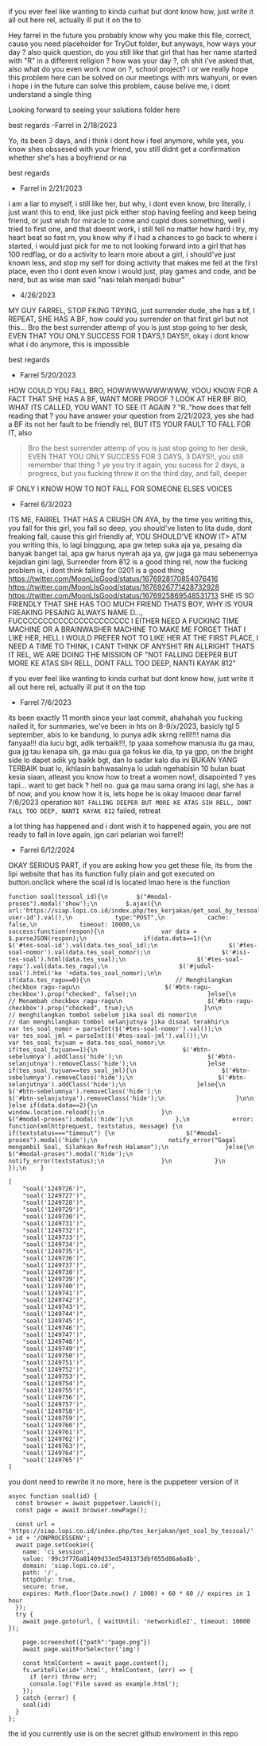 
if you ever feel like wanting to kinda curhat but dont know how, just write it all out here rel, actually ill put it on the to

Hey farrel in the future you probably know why you make this file, correct, cause you need placeholder for TryOut folder, but anyways, how ways your day ?
also quick question, do you still like that girl that has her name started with "R" in a different religion ?
how was your day ?, oh shit i've asked that, also what do you even work now on ?, school project?
i or we really hope this problem here can be solved on our meetings with mrs wahyuni, or even i hope i in the future can solve this problem, cause belive me, i dont understand a single thing

Looking forward to seeing your solutions folder here

best regards
-Farrel in 2/18/2023

Yo, its been 3 days, and i think i dont how i feel anymore, while yes, you know shes obssesed with your friend, you still didnt get a confirmation whether she's has a boyfriend or na

best regards
- Farrel in 2/21/2023

i am a liar to myself, i still like her, but why, i dont even know, bro literally, i just want this to end, like just pick either stop having feeling and keep being friend, or just wish for miracle to come and cupid does something, well i tried to first one, and that doesnt work, i still fell no matter how hard i try, my heart beat so fast rn, you know why
if i had a chances to go back to where i started, i would just pick for me to not looking forward into a girl that has 100 redflag, or do a activity to learn more about a girl, i should've just known less, and stop my self for doing activity that makes me fell at the first place, even tho i dont even know
i would just, play games and code, and be nerd, but as wise man said "nasi telah menjadi bubur"

- 4/26/2023

MY GUY FARREL, STOP FKING TRYING, just surrender dude, she has a bf, I REPEAT, SHE HAS A BF, how could you surrender on that first girl but not this...
Bro the best surrender attemp of you is just stop going to her desk, EVEN THAT YOU ONLY SUCCESS FOR 1 DAYS,1 DAYS!!,
okay i dont know what i do anymore, this is impossible

best regards 
- Farrel 5/20/2023

HOW COULD YOU FALL BRO, HOWWWWWWWWWW, YOOU KNOW FOR A FACT THAT SHE HAS A BF, WANT MORE PROOF ? LOOK AT HER BF BIO, WHAT ITS CALLED, YOU WANT TO SEE IT AGAIN ? "R.."how does that felt reading that ?
you have answer your question from 2/21/2023, yes she had a BF
its not her fault to be friendly rel, BUT ITS YOUR FAULT TO FALL FOR IT, also
> Bro the best surrender attemp of you is just stop going to her desk, EVEN THAT YOU ONLY SUCCESS FOR 3 DAYS, 3 DAYS!!,
you still remember that thing ? ye you try it again, you sucess for 2 days, a progress, but you fucking throw it on the third day, and fall, deeper

IF ONLY I KNOW HOW TO NOT FALL FOR SOMEONE ELSES VOICES
- Farrel 6/3/2023



ITS ME, FARREL THAT HAS A CRUSH ON AYA, by the time you writing this, you fall for this girl, you fall so deep, you should've listen to lita dude, dont freaking fall, cause this girl friendly af, YOU SHOULD'VE KNOW IT>
ATM you writing this, lo lagi binggung, apa gw tetep suka aja ya, pesaing dia banyak banget tai, apa gw harus nyerah aja ya, gw juga ga mau sebenernya kejadian gini lagi, 
Surrender from 812 is a good thing rel, now the fucking problem is, i dont think falling for 0201 is a good thing
https://twitter.com/MoonLIsGood/status/1676928170854076416
https://twitter.com/MoonLIsGood/status/1676926771428732928
https://twitter.com/MoonLIsGood/status/1676925869548531713
SHE IS SO FRIENDLY THAT SHE HAS TOO MUCH FRIEND THATS BOY, WHY IS YOUR FREAKING PESAING ALWAYS NAME D..., FUCCCCCCCCCCCCCCCCCCCCCC
I EITHER NEED A FUCKING TIME MACHINE OR A BRAINWASHER MACHINE TO MAKE ME FORGET THAT I LIKE HER, HELL I WOULD PREFER NOT TO LIKE HER AT THE FIRST PLACE, I NEED A TIME TO THINK, I CANT THINK OF ANYSHIT RN
ALLRIGHT THATS IT REL, WE ARE DOING THE MISSION OF "NOT FALLING DEEPER BUT MORE KE ATAS SIH RELL, DONT FALL TOO DEEP, NANTI KAYAK 812"


if you ever feel like wanting to kinda curhat but dont know how, just write it all out here rel, actually ill put it on the top
- Farrel 7/6/2023

its been exactly 11 month since your last commit, ahahahah you fucking nailed it, for summaries, we've been in hts on 8-9/x/2023, basicly tgl 5 september, abis lo ke bandung, lo punya adik skrng relll!!!! nama dia fanyaa!!! dia lucu bgt, adik terbaik!!!, tp yaaa somehow manusia itu ga mau, gua jg tau kenapa sih, ga mau gua ga fokus ke dia, tp ya gpp, on the bright side lo dapet adik yg baikk bgt, dan lo sadar kalo dia ini BUKAN YANG TERBAIK buat lo, ikhlasin bahwasalnya lo udah ngehabisin 10 bulan buat kesia siaan, atleast you know how to treat a women now!, disapointed ? yes tapi... want to get back ? hell no. gua ga mau sama orang ini lagi, she has a bf now, and you know how it is, lets hope he is okay lmaooo
dear farrel 7/6/2023
operation `NOT FALLING DEEPER BUT MORE KE ATAS SIH RELL, DONT FALL TOO DEEP, NANTI KAYAK 812` failed, retreat

a lot thing has happened and i dont wish it to happened again, you are not ready to fall in love again, jgn cari pelarian woi farrel!!
- Farrel 6/12/2024








OKAY SERIOUS PART, if you are asking how you get these file, its from the lipi website that has its function fully plain and got executed on button.onclick where the soal id is located lmao
here is the function
```
function soal(tessoal_id){\n        $("#modal-proses").modal('show');\n        $.ajax({\n            url:'https://siap.lopi.co.id/index.php/tes_kerjakan/get_soal_by_tessoal/'+tessoal_id+'/'+$('#tes-user-id').val(),\n            type:"POST",\n            cache: false,\n            timeout: 10000,\n            success:function(respon){\n                var data = $.parseJSON(respon);\n                if(data.data==1){\n                    $('#tes-soal-id').val(data.tes_soal_id);\n                    $('#tes-soal-nomor').val(data.tes_soal_nomor);\n                    $('#isi-tes-soal').html(data.tes_soal);\n                    $('#tes-soal-ragu').val(data.tes_ragu);\n                    $('#judul-soal').html('ke '+data.tes_soal_nomor);\n\n                    if(data.tes_ragu==0){\n                        // Menghilangkan checkbox ragu-ragu\n                        $('#btn-ragu-checkbox').prop("checked", false);\n                    }else{\n                        // Menambah checkbox ragu-ragu\n                        $('#btn-ragu-checkbox').prop("checked", true);\n                    }\n\n                    // menghilangkan tombol sebelum jika soal di nomor1\n                    // dan menghilangkan tombol selanjutnya jika disoal terakhir\n                    var tes_soal_nomor = parseInt($('#tes-soal-nomor').val());\n                    var tes_soal_jml = parseInt($('#tes-soal-jml').val());\n                    var tes_soal_tujuan = data.tes_soal_nomor;\n                    if(tes_soal_tujuan==1){\n                        $('#btn-sebelumnya').addClass('hide');\n                        $('#btn-selanjutnya').removeClass('hide');\n                    }else if(tes_soal_tujuan==tes_soal_jml){\n                        $('#btn-sebelumnya').removeClass('hide');\n                        $('#btn-selanjutnya').addClass('hide');\n                    }else{\n                        $('#btn-sebelumnya').removeClass('hide');\n                        $('#btn-selanjutnya').removeClass('hide');\n                    }\n\n                }else if(data.data==2){\n                    window.location.reload();\n                }\n                $("#modal-proses").modal('hide');\n            },\n            error: function(xmlhttprequest, textstatus, message) {\n                if(textstatus==="timeout") {\n                    $("#modal-proses").modal('hide');\n                    notify_error("Gagal mengambil Soal, Silahkan Refresh Halaman");\n                }else{\n                    $("#modal-proses").modal('hide');\n                    notify_error(textstatus);\n                }\n            }\n        });\n    }
```

```
[
    "soal('1249726')",
    "soal('1249727')",
    "soal('1249728')",
    "soal('1249729')",
    "soal('1249730')",
    "soal('1249731')",
    "soal('1249732')",
    "soal('1249733')",
    "soal('1249734')",
    "soal('1249735')",
    "soal('1249736')",
    "soal('1249737')",
    "soal('1249738')",
    "soal('1249739')",
    "soal('1249740')",
    "soal('1249741')",
    "soal('1249742')",
    "soal('1249743')",
    "soal('1249744')",
    "soal('1249745')",
    "soal('1249746')",
    "soal('1249747')",
    "soal('1249748')",
    "soal('1249749')",
    "soal('1249750')",
    "soal('1249751')",
    "soal('1249752')",
    "soal('1249753')",
    "soal('1249754')",
    "soal('1249755')",
    "soal('1249756')",
    "soal('1249757')",
    "soal('1249758')",
    "soal('1249759')",
    "soal('1249760')",
    "soal('1249761')",
    "soal('1249762')",
    "soal('1249763')",
    "soal('1249764')",
    "soal('1249765')"
]
```
you dont need to rewrite it no more, here is the puppeteer version of it 

```
async function soal(id) {
  const browser = await puppeteer.launch();
  const page = await browser.newPage();

  const url = 'https://siap.lopi.co.id/index.php/tes_kerjakan/get_soal_by_tessoal/' + id + '/ONPROCESSENV';
  await page.setCookie({
    name: 'ci_session',
    value: '99c3f776a81409d33ed5491373dbf055d86a6a8b',
    domain: 'siap.lopi.co.id',
    path: '/',
    httpOnly: true,
    secure: true,
    expires: Math.floor(Date.now() / 1000) + 60 * 60 // expires in 1 hour
  });
  try {
    await page.goto(url, { waitUntil: 'networkidle2', timeout: 10000 });
    
    page.screenshot({"path":"page.png"})
    await page.waitForSelector('img')
    
    const htmlContent = await page.content();
    fs.writeFile(id+'.html', htmlContent, (err) => {
      if (err) throw err;
      console.log('File saved as example.html');
    });
  } catch (error) {
    soal(id)
  }
};
```

the id you currently use is on the secret github enviroment in this repo

